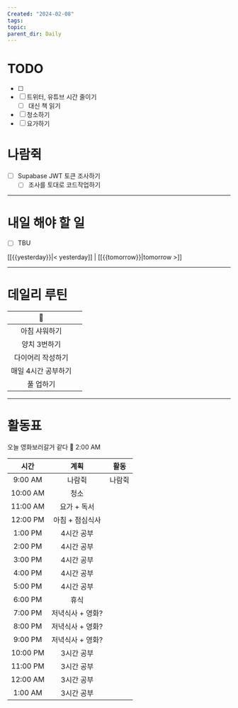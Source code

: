 ```yaml
---
Created: "2024-02-08"
tags: 
topic: 
parent_dir: Daily
---
```

# TODO
- [ ] 
- [ ] 트위터, 유튜브 시간 줄이기
	- [ ] 대신 책 읽기
- [ ] 청소하기
- [ ] 요가하기
# 나람쥑
- [ ] Supabase JWT 토큰 조사하기
	- [ ] 조사를 토대로 코드작업하기

----
# 내일 해야 할 일
- [ ] TBU 
  
[[{{yesterday}}|< yesterday]] | [[{{tomorrow}}|tomorrow >]]  
  
---  
# 데일리 루틴
|         🐣          |     |
|:-------------------:|:---:|
|    아침 샤워하기    |     |
|    양치 3번하기     |     |
|  다이어리 작성하기  |     |
| 매일 4시간 공부하기 |     |
|      풀 업하기      |     |

----
# 활동표
오늘 영화보러갈거 같다 🤔
2:00 AM 

| 시간 | 계획 | 활동 |
| :--: | :--: | ---- |
| 9:00 AM | 나람쥑 | 나람쥑 |
| 10:00 AM | 청소 |  |
| 11:00 AM | 요가 + 독서 |  |
| 12:00 PM | 아침 + 점심식사 |  |
| 1:00 PM | 4시간 공부 |  |
| 2:00 PM | 4시간 공부 |  |
| 3:00 PM | 4시간 공부 |  |
| 4:00 PM | 4시간 공부 |  |
| 5:00 PM | 4시간 공부 |  |
| 6:00 PM | 휴식 |  |
| 7:00 PM | 저녁식사 + 영화? |  |
| 8:00 PM | 저녁식사 + 영화? |  |
| 9:00 PM | 저녁식사 + 영화? |  |
| 10:00 PM | 3시간 공부 |  |
| 11:00 PM | 3시간 공부 |  |
| 12:00 AM | 3시간 공부 |  |
| 1:00 AM | 3시간 공부 |  |
